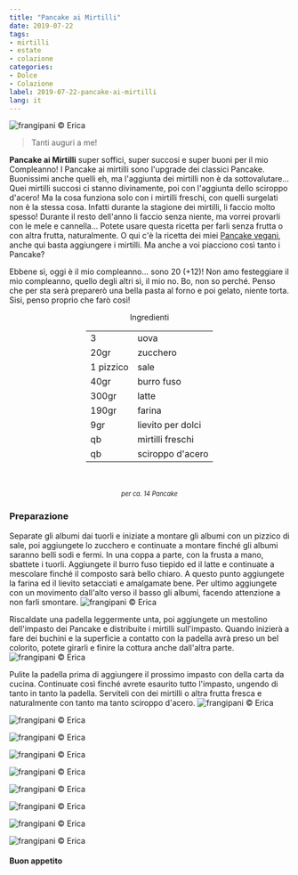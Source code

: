 ```yaml
---
title: "Pancake ai Mirtilli"
date: 2019-07-22
tags:
- mirtilli
- estate
- colazione
categories:
- Dolce
- Colazione
label: 2019-07-22-pancake-ai-mirtilli
lang: it 
---
```

![](header.jpeg "frangipani © Erica")

> Tanti auguri a me!

**Pancake ai Mirtilli** super soffici, super succosi e super buoni per il mio Compleanno! I Pancake ai mirtilli sono l'upgrade dei classici Pancake. Buonissimi anche quelli eh, ma l'aggiunta dei mirtilli non è da sottovalutare... Quei mirtilli succosi ci stanno divinamente, poi con l'aggiunta dello sciroppo d'acero! Ma la cosa funziona solo con i mirtilli freschi, con quelli surgelati non è la stessa cosa. Infatti durante la stagione dei mirtilli, li faccio molto spesso! Durante il resto dell'anno li faccio senza niente, ma vorrei provarli con le mele e cannella... Potete usare questa ricetta per farli senza frutta o con altra frutta, naturalmente. O qui c'è la ricetta dei miei <a href="https://frangipani.raiano.ch/2014-06-14-pancakes/" target="_blank">Pancake vegani</a>, anche qui basta aggiungere i mirtilli. Ma anche a voi piacciono così tanto i Pancake?

Ebbene sì, oggi è il mio compleanno... sono 20 (+12)! Non amo festeggiare il mio compleanno, quello degli altri sì, il mio no. Bo, non so perché. Penso che per sta serà preparerò una bella pasta al forno e poi gelato, niente torta. Sisi, penso proprio che farò così!

<div id="wrapper" style="text-align: center">
  <div id="yourdiv" style="display: inline-block;">
    <div class="ingredients" itemscope itemtype="http://schema.org/Recipe">
      <span itemprop="name" style="display:none;">Pancake ai Mirtilli</span>
      <span itemprop="recipeCategory" style="display:none;">Dolce</span>
      <img itemprop="image" style="display:none;" class="ignore-gallery-item" src="header.jpeg"/>
      <span itemprop="author" style="display:none;">Erica Raiano</span>
      <span itemprop="description" style="display:none;">I Pancake ai mirtilli sono l'upgrade dei classici Pancake. Super soffici, super succosi e super buoni.</span>
      <div class="ingredients-title">Ingredienti</div>
      <table>
        <tbody>
          <tr itemprop="recipeIngredient">
            <td>3</td>
            <td>uova</td>
          </tr>
          <tr itemprop="recipeIngredient">
            <td>20gr</td>
            <td>zucchero</td>
          </tr>
          <tr itemprop="recipeIngredient">
            <td>1 pizzico</td>
            <td>sale</td>
          </tr>
          <tr itemprop="recipeIngredient">
            <td>40gr</td>
            <td>burro fuso</td>
          </tr>
          <tr itemprop="recipeIngredient">
            <td>300gr</td>
            <td>latte</td>
          </tr>
          <tr itemprop="recipeIngredient">
            <td>190gr</td>
            <td>farina</td>
          </tr>
          <tr itemprop="recipeIngredient">
            <td>9gr</td>
            <td>lievito per dolci</td>  
          </tr>
          <tr itemprop="recipeIngredient">
            <td>qb</td>
            <td>mirtilli freschi</td> 
          </tr>
          <tr itemprop="recipeIngredient">
            <td>qb</td>
            <td>sciroppo d'acero</td>        
          </tr>
        </tbody>
      </table>
      <br></br>
      <i class="pull-right" style="font-size: 80%;">per ca. 14 Pancake</i>
    </div>
  </div>
</div>


<h3>
  <font color="grey">
    <i class="fa-solid fa-gears"></i>
  </font> Preparazione
</h3>

Separate gli albumi dai tuorli e iniziate a montare gli albumi con un pizzico di sale, poi aggiungete lo zucchero e continuate a montare finché gli albumi saranno belli sodi e fermi. In una coppa a parte, con la frusta a mano, sbattete i tuorli. Aggiungete il burro fuso tiepido ed il latte e continuate a mescolare finché il composto sarà bello chiaro. A questo punto aggiungete la farina ed il lievito setacciati e amalgamate bene. Per ultimo aggiungete con un movimento dall'alto verso il basso gli albumi, facendo attenzione a non farli smontare.
![](impasto.jpeg "frangipani © Erica")

Riscaldate una padella leggermente unta, poi aggiungete un mestolino dell'impasto dei Pancake e distribuite i mirtilli sull'impasto. Quando inizierà a fare dei buchini e la superficie a contatto con la padella avrà preso un bel colorito, potete girarli e finire la cottura anche dall'altra parte.
![](padella.jpeg "frangipani © Erica")

Pulite la padella prima di aggiungere il prossimo impasto con della carta da cucina. Continuate così finché avrete esaurito tutto l'impasto, ungendo di tanto in tanto la padella. Serviteli con dei mirtilli o altra frutta fresca e naturalmente con tanto ma tanto sciroppo d'acero.
![](risultato1.jpeg "frangipani © Erica")

![](risultato2.jpeg "frangipani © Erica")

![](risultato3.jpeg "frangipani © Erica")

![](risultato4.jpeg "frangipani © Erica")

![](risultato5.jpeg "frangipani © Erica")

![](risultato6.jpeg "frangipani © Erica")

![](risultato7.jpeg "frangipani © Erica")

![](risultato8.jpeg "frangipani © Erica")

![](risultato9.jpeg "frangipani © Erica")

<h4>Buon appetito
  <font color="red">
    <i class="fa-regular fa-face-smile"></i>
  </font>
</h4>
